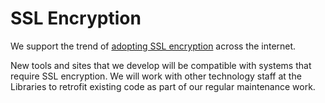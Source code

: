 # SSL Encryption

We support the trend of [adopting SSL encryption](https://www.eff.org/https-everywhere/deploying-https) across the internet.

New tools and sites that we develop will be compatible with systems that require SSL encryption. We will work with other technology staff at the Libraries to retrofit existing code as part of our regular maintenance work.
